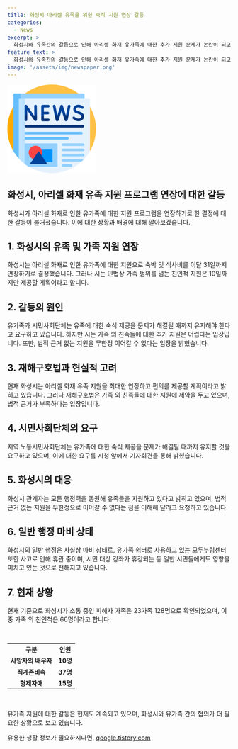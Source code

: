 ```yaml
---
title: 화성시 아리셀 유족을 위한 숙식 지원 연장 갈등
categories:
  - News
excerpt: >
  화성시와 유족간의 갈등으로 인해 아리셀 화재 유가족에 대한 추가 지원 문제가 논란이 되고 있다. 화재로 사망한 유족을 위해 제공되는 숙식 지원이 이달 31일까지 연장되지만, 친족들에 대한 지원은 10일까지만이라고 시는 밝혔다. 지원이 제한되는 이유는 근거 부족과 불가피한 조치라는데, 유가족과 시민사회단체는 문제가 해결될 때까지 지원을 유지할 것을 요구하고 있다. 재해구호법에 따르면 유족은 사망자의 배우자와 직계존비속, 형제자매로 규정되어 있어 가족 외 친족에 대한 추가 지원이 어렵다고 시는 주장하고 있다.
feature_text: >
  화성시와 유족간의 갈등으로 인해 아리셀 화재 유가족에 대한 추가 지원 문제가 논란이 되고 있다. 화재로 사망한 유족을 위해 제공되는 숙식 지원이 이달 31일까지 연장되지만, 친족들에 대한 지원은 10일까지만이라고 시는 밝혔다. 지원이 제한되는 이유는 근거 부족과 불가피한 조치라는데, 유가족과 시민사회단체는 문제가 해결될 때까지 지원을 유지할 것을 요구하고 있다. 재해구호법에 따르면 유족은 사망자의 배우자와 직계존비속, 형제자매로 규정되어 있어 가족 외 친족에 대한 추가 지원이 어렵다고 시는 주장하고 있다.
image: '/assets/img/newspaper.png'
---
```


<p><img src="/assets/img/newspaper.png" alt="kimp 속보" /></p>

<h2>화성시, 아리셀 화재 유족 지원 프로그램 연장에 대한 갈등</h2>

<p data-ke-size="size16">화성시가 아리셀 화재로 인한 유가족에 대한 지원 프로그램을 연장하기로 한 결정에 대한 갈등이 불거졌습니다. 이에 대한 상황과 배경에 대해 알아보겠습니다.</p>

<h2 data-ke-size="size26">1. 화성시의 유족 및 가족 지원 연장</h2>

<p data-ke-size="size16">화성시는 아리셀 화재로 인한 유가족에 대한 지원으로 숙박 및 식사비를 이달 31일까지 연장하기로 결정했습니다. 그러나 시는 민법상 가족 범위를 넘는 친인척 지원은 10일까지만 제공할 계획이라고 합니다.</p>

<h2 data-ke-size="size26">2. 갈등의 원인</h2>

<p data-ke-size="size16">유가족과 시민사회단체는 유족에 대한 숙식 제공을 문제가 해결될 때까지 유지해야 한다고 요구하고 있습니다. 하지만 시는 가족 외 친족들에 대한 추가 지원은 어렵다는 입장입니다. 또한, 법적 근거 없는 지원을 무한정 이어갈 수 없다는 입장을 밝혔습니다.</p>

<h2 data-ke-size="size26">3. 재해구호법과 현실적 고려</h2>

<p data-ke-size="size16">현재 화성시는 아리셀 화재 유족 지원을 최대한 연장하고 편의를 제공할 계획이라고 밝히고 있습니다. 그러나 재해구호법은 가족 외 친족들에 대한 지원에 제약을 두고 있으며, 법적 근거가 부족하다는 입장입니다.</p>

<h2 data-ke-size="size26">4. 시민사회단체의 요구</h2>

<p data-ke-size="size16">지역 노동시민사회단체는 유가족에 대한 숙식 제공을 문제가 해결될 때까지 유지할 것을 요구하고 있으며, 이에 대한 요구를 시청 앞에서 기자회견을 통해 밝혔습니다.</p>

<h2 data-ke-size="size26">5. 화성시의 대응</h2>

<p data-ke-size="size16">화성시 관계자는 모든 행정력을 동원해 유족들을 지원하고 있다고 밝히고 있으며, 법적 근거 없는 지원을 무한정으로 이어갈 수 없다는 점을 이해해 달라고 요청하고 있습니다.</p>

<h2 data-ke-size="size26">6. 일반 행정 마비 상태</h2>

<p data-ke-size="size16">화성시의 일반 행정은 사실상 마비 상태로, 유가족 쉼터로 사용하고 있는 모두누림센터 또한 사고로 인해 휴관 중이며, 시민 대상 강좌가 휴강되는 등 일반 시민들에게도 영향을 미치고 있는 것으로 전해지고 있습니다.</p>

<h2 data-ke-size="size26">7. 현재 상황</h2>

<p data-ke-size="size16">현재 기준으로 화성시가 소통 중인 피해자 가족은 23가족 128명으로 확인되었으며, 이 중 가족 외 친인척은 66명이라고 합니다.</p>

<p data-ke-size="size16">&nbsp;</p>

<table>
    <tbody>
        <tr>
            <td style="text-align: center; height: 17px;"><b>구분</b></td>
            <td style="text-align: center; height: 17px;"><b>인원</b></td>
        </tr>
        <tr>
            <td style="text-align: center; height: 17px;"><b>사망자의 배우자</b></td>
            <td style="text-align: center; height: 17px;"><b>10명</b></td>
        </tr>
        <tr>
            <td style="text-align: center; height: 17px;"><b>직계존비속</b></td>
            <td style="text-align: center; height: 17px;"><b>37명</b></td>
        </tr>
        <tr>
            <td style="text-align: center; height: 17px;"><b>형제자매</b></td>
            <td style="text-align: center; height: 17px;"><b>15명</b></td>
        </tr>
    </tbody>
</table>

<p data-ke-size="size16">&nbsp;</p>

<p data-ke-size="size16">유가족 지원에 대한 갈등은 현재도 계속되고 있으며, 화성시와 유가족 간의 협의가 더 필요한 상황으로 보고 있습니다.</p>
유용한 생활 정보가 필요하시다면, <a href="https://qoogle.tistory.com" rel="dofollow">qoogle.tistory.com</a>


